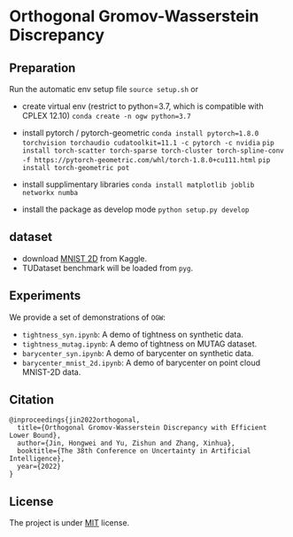 # Orthogonal Gromov-Wasserstein Discrepancy

## Preparation

Run the automatic env setup file `source setup.sh` or 

* create virtual env (restrict to python=3.7, which is compatible with CPLEX 12.10)
  `conda create -n ogw python=3.7`

* install pytorch / pytorch-geometric
  `conda install pytorch=1.8.0 torchvision torchaudio cudatoolkit=11.1 -c pytorch -c nvidia`
  `pip install torch-scatter torch-sparse torch-cluster torch-spline-conv -f https://pytorch-geometric.com/whl/torch-1.8.0+cu111.html`
  `pip install torch-geometric pot`

* install supplimentary libraries
  `conda install matplotlib joblib networkx numba`
  <!-- `pip install qpsolvers nsopy` -->

* install the package as develop mode
  `python setup.py develop`

## dataset

* download [MNIST 2D](https://www.kaggle.com/cristiangarcia/pointcloudmnist2d) from Kaggle.
* TUDataset benchmark will be loaded from `pyg`.

## Experiments

We provide a set of demonstrations of `OGW`:

* `tightness_syn.ipynb`: A demo of tightness on synthetic data.
* `tightness_mutag.ipynb`: A demo of tightness on MUTAG dataset.
* `barycenter_syn.ipynb`: A demo of barycenter on synthetic data.
* `barycenter_mnist_2d.ipynb`: A demo of barycenter on point cloud MNIST-2D data.

## Citation
```
@inproceedings{jin2022orthogonal,
  title={Orthogonal Gromov-Wasserstein Discrepancy with Efficient Lower Bound},
  author={Jin, Hongwei and Yu, Zishun and Zhang, Xinhua},
  booktitle={The 38th Conference on Uncertainty in Artificial Intelligence},
  year={2022}
}
```

## License

The project is under [MIT](./LICENSE) license.
